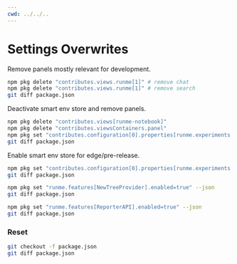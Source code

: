 ```yaml
---
cwd: ../../..
---
```


# Settings Overwrites

Remove panels mostly relevant for development.

```sh {"id":"01J7EZNXTG43WAYRWPFX7MHN7F","interactive":"false","name":"deactivate-panels"}
npm pkg delete "contributes.views.runme[1]" # remove chat
npm pkg delete "contributes.views.runme[1]" # remove search
git diff package.json
```

Deactivate smart env store and remove panels.

```sh {"id":"01J7EZQJX1843SKQCRC7P8BHYV","interactive":"false","name":"deactivate-smartenv"}
npm pkg delete "contributes.views[runme-notebook]"
npm pkg delete "contributes.viewsContainers.panel"
npm pkg set "contributes.configuration[0].properties[runme.experiments.smartEnvStore].default=false" --json
git diff package.json
```

Enable smart env store for edge/pre-release.

```sh {"id":"01J7F152F569Z9QXZZEV0CW1Z6","interactive":"false","name":"activate-smartenv"}
npm pkg set "contributes.configuration[0].properties[runme.experiments.smartEnvStore].default=true" --json
git diff package.json
```

```sh {"id":"01JEF03B2KD4N7N4T897VHHD45","interactive":"false","name":"activate-new-launcher"}
npm pkg set "runme.features[NewTreeProvider].enabled=true" --json
git diff package.json
```

```sh {"id":"01JFBFBV0FAMBDDD1V8J3917Q9","interactive":"false","name":"activate-reporter-api"}
npm pkg set "runme.features[ReporterAPI].enabled=true" --json
git diff package.json
```

### Reset

```sh {"excludeFromRunAll":"true","id":"01J7EZQSG262FMGJAYG1W6Z3EQ"}
git checkout -f package.json
git diff package.json
```
